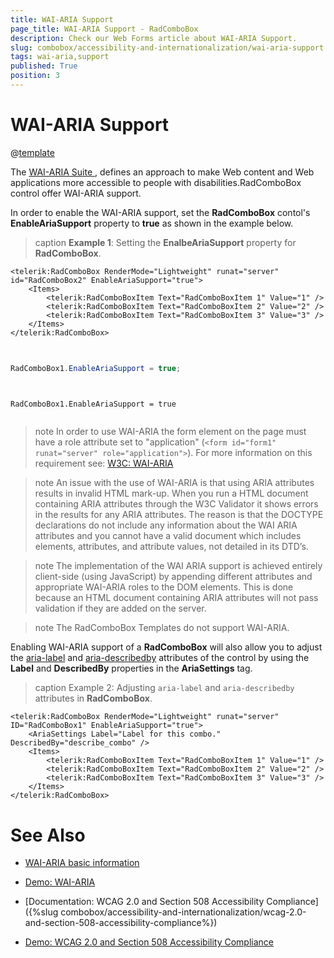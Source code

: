 ```yaml
---
title: WAI-ARIA Support
page_title: WAI-ARIA Support - RadComboBox
description: Check our Web Forms article about WAI-ARIA Support.
slug: combobox/accessibility-and-internationalization/wai-aria-support
tags: wai-aria,support
published: True
position: 3
---
```


# WAI-ARIA Support

@[template](/_templates/common/wai-aria-templates.md#intro "control: RadComboBox")

The [ WAI-ARIA Suite ](https://www.w3.org/WAI/intro/aria), defines an approach to make Web content and Web applications more accessible to people with disabilities.RadComboBox control offer WAI-ARIA support.

In order to enable the WAI-ARIA support, set the **RadComboBox** contol's **EnableAriaSupport** property to **true** as shown in the example below.


>caption **Example 1**: Setting the **EnalbeAriaSupport** property for **RadComboBox**.

````ASPNET
<telerik:RadComboBox RenderMode="Lightweight" runat="server" id="RadComboBox2" EnableAriaSupport="true">
	<Items>
		<telerik:RadComboBoxItem Text="RadComboBoxItem 1" Value="1" />
		<telerik:RadComboBoxItem Text="RadComboBoxItem 2" Value="2" />
		<telerik:RadComboBoxItem Text="RadComboBoxItem 3" Value="3" />
	</Items>
</telerik:RadComboBox>
	
````
````C#
	     
RadComboBox1.EnableAriaSupport = true;
	
````
````VB
	
RadComboBox1.EnableAriaSupport = true
	
````


>note In order to use WAI-ARIA the form element on the page must have a role attribute set to "application" (`<form id="form1" runat="server" role="application">`). For more information on this requirement see: [W3C: WAI-ARIA](https://www.w3.org/TR/wai-aria/roles#application)
>

>note An issue with the use of WAI-ARIA is that using ARIA attributes results in invalid HTML mark-up. When you run a HTML document containing ARIA attributes through the W3C Validator it shows errors in the results for any ARIA attributes. The reason is that the DOCTYPE declarations do not include any information about the WAI ARIA attributes and you cannot have a valid document which includes elements, attributes, and attribute values, not detailed in its DTD’s.
>

>note The implementation of the WAI ARIA support is achieved entirely client-side (using JavaScript) by appending different attributes and appropriate WAI-ARIA roles to the DOM elements. This is done because an HTML document containing ARIA attributes will not pass validation if they are added on the server.
>

>note The RadComboBox Templates do not support WAI-ARIA.
>

Enabling WAI-ARIA support of a **RadComboBox** will also allow you to adjust the [aria-label](https://www.w3.org/WAI/PF/aria/states_and_properties#aria-label) and [aria-describedby](https://www.w3.org/WAI/PF/aria/states_and_properties#aria-describedby) attributes of the control by using the **Label** and **DescribedBy** properties in the **AriaSettings** tag.

>caption Example 2: Adjusting `aria-label` and `aria-describedby` attributes in **RadComboBox**.

````ASP.NET
<telerik:RadComboBox RenderMode="Lightweight" runat="server" ID="RadComboBox1" EnableAriaSupport="true">
    <AriaSettings Label="Label for this combo." DescribedBy="describe_combo" />
	<Items>
		<telerik:RadComboBoxItem Text="RadComboBoxItem 1" Value="1" />
		<telerik:RadComboBoxItem Text="RadComboBoxItem 2" Value="2" />
		<telerik:RadComboBoxItem Text="RadComboBoxItem 3" Value="3" />
	</Items>
</telerik:RadComboBox>
````


# See Also

 * [WAI-ARIA basic information](https://www.w3.org/WAI/intro/aria)
 
 * [Demo: WAI-ARIA](https://demos.telerik.com/aspnet-ajax/combobox/examples/wai-aria-support/defaultcs.aspx)
 
 * [Documentation: WCAG 2.0 and Section 508 Accessibility Compliance]({%slug combobox/accessibility-and-internationalization/wcag-2.0-and-section-508-accessibility-compliance%}) 
 
 * [Demo: WCAG 2.0 and Section 508 Accessibility Compliance](https://demos.telerik.com/aspnet-ajax/combobox/examples/accessibility/defaultcs.aspx)
